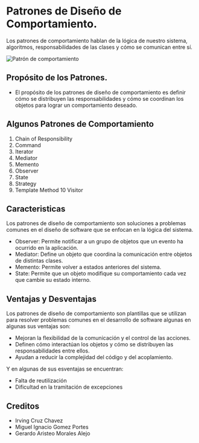 # Patrones de Diseño de Comportamiento.

Los patrones de comportamiento hablan de la lógica de nuestro sistema, algoritmos, responsabilidades de las clases y cómo se comunican entre sí. 

![Patrón de comportamiento](https://danielggarcia.wordpress.com/wp-content/uploads/2014/05/052014_0541_patronesdec1.png)

## Propósito de los Patrones.

   - El propósito de los patrones de diseño de comportamiento es definir cómo se distribuyen las responsabilidades y cómo se coordinan los objetos para lograr un comportamiento deseado.
   
## Algunos Patrones de Comportamiento

1. Chain of Responsibility
2. Command
3. Iterator
4. Mediator
5. Memento
6. Observer
7. State
8. Strategy
9. Template Method
10 Visitor

## Caracteristicas

Los patrones de diseño de comportamiento son soluciones a problemas comunes en el diseño de software que se enfocan en la lógica del sistema.

 - Observer: Permite notificar a un grupo de objetos que un evento ha ocurrido en la aplicación.
 - Mediator: Define un objeto que coordina la comunicación entre objetos de distintas clases.
 - Memento: Permite volver a estados anteriores del sistema. 
 - State: Permite que un objeto modifique su comportamiento cada vez que cambie su estado interno. 

## Ventajas y Desventajas

Los patrones de diseño de comportamiento son plantillas que se utilizan para resolver problemas comunes en el desarrollo de software algunas en algunas sus ventajas son:  

 - Mejoran la flexibilidad de la comunicación y el control de las acciones. 
 - Definen cómo interactúan los objetos y cómo se distribuyen las responsabilidades entre ellos.
 - Ayudan a reducir la complejidad del código y del acoplamiento.

Y en algunas de sus esventajas se encuentran:

 - Falta de reutilización
 - Dificultad en la tramitación de excepciones


## Creditos
 - Irving Cruz Chavez
 - Miguel Ignacio Gomez Portes
 - Gerardo Aristeo Morales Alejo
